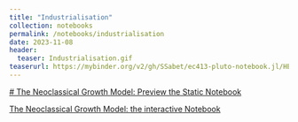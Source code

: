 ```yaml
---
title: "Industrialisation"
collection: notebooks
permalink: /notebooks/industrialisation
date: 2023-11-08
header:
  teaser: Industrialisation.gif
teaserurl: https://mybinder.org/v2/gh/SSabet/ec413-pluto-notebook.jl/HEAD?urlpath=pluto/open?path=/home/jovyan/notebooks/EC413_Neoclassical_Growth.jl
---
```


[# The Neoclassical Growth Model: Preview the Static Notebook](https://ssabet.github.io/macro-notebooks/Neoclassical_Growth.html)

[The Neoclassical Growth Model: the interactive Notebook](https://mybinder.org/v2/gh/SSabet/ec413-pluto-notebook.jl/HEAD?urlpath=pluto/open?path=/home/jovyan/notebooks/EC413_Solow.jl)
